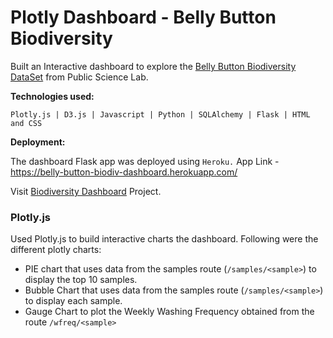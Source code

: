# Plotly Dashboard - Belly Button Biodiversity

Built an Interactive dashboard to explore the [Belly Button Biodiversity DataSet](http://robdunnlab.com/projects/belly-button-biodiversity/) from Public Science Lab.

**Technologies used:**

` Plotly.js | D3.js | Javascript | Python | SQLAlchemy | Flask | HTML and CSS `

**Deployment:**

The dashboard Flask app was deployed using `Heroku.`
App Link - https://belly-button-biodiv-dashboard.herokuapp.com/

Visit [Biodiversity Dashboard](https://belly-button-dashboard-sheetal.herokuapp.com) Project.

### Plotly.js

Used Plotly.js to build interactive charts the dashboard. Following were the different plotly charts:

* PIE chart that uses data from the samples route (`/samples/<sample>`) to display the top 10 samples.
* Bubble Chart that uses data from the samples route (`/samples/<sample>`) to display each sample.
* Gauge Chart to plot the Weekly Washing Frequency obtained from the route `/wfreq/<sample>`








